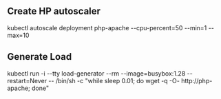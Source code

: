 ## Create HP autoscaler

kubectl autoscale deployment php-apache --cpu-percent=50 --min=1 --max=10

## Generate Load

kubectl run -i --tty load-generator --rm --image=busybox:1.28 --restart=Never -- /bin/sh -c "while sleep 0.01; do wget -q -O- http://php-apache; done"
